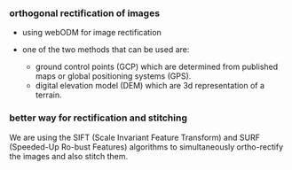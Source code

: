 ### orthogonal rectification of images
- using webODM for image rectification

- one of the two methods that can be used are:
	- ground control points (GCP) which are determined from published maps or global positioning systems (GPS).
	- digital elevation model (DEM) which are 3d representation of a terrain.

### better way for rectification and stitching
We are using the SIFT (Scale Invariant Feature Transform) and SURF (Speeded-Up Ro-bust Features) algorithms to simultaneously ortho-rectify the images and also stitch them.
